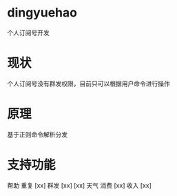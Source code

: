 # dingyuehao
个人订阅号开发

# 现状
个人订阅号没有群发权限，目前只可以根据用户命令进行操作

# 原理
基于正则命令解析分发

# 支持功能
帮助
重复 [xx]
群发 [xx] [xx]
天气
消费 [xx]
收入 [xx]
